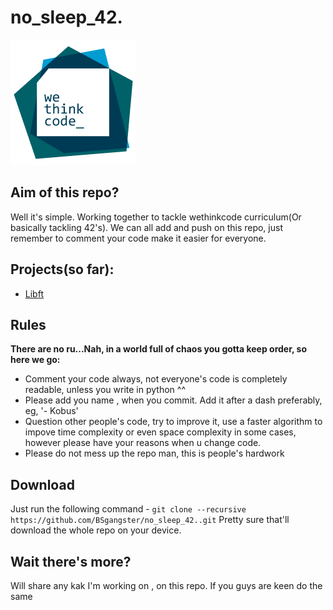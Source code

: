 # no_sleep_42.
![Wethinkcode Logo](Files/WTC_logo.gif)

## Aim of this repo?

Well it's simple. Working together to tackle wethinkcode curriculum(Or basically tackling 42's). We can all add and push on this repo, just remember to comment your code make it easier for everyone.

## Projects(so far):

* [Libft](libft/)

## Rules

<b>There are no ru...Nah, in a world full of chaos you gotta keep order, so here we go:</b>    
* Comment your code always, not everyone's code is completely readable, unless you write in python ^^
* Please add you name , when you commit. Add it after a dash preferably, eg, '- Kobus'
* Question other people's code, try to improve it, use a faster algorithm to impove time complexity or even space      complexity in some cases, however please have your reasons when u change code.
* Please do not mess up the repo man, this is people's hardwork

## Download

Just run the following command - `git clone --recursive https://github.com/BSgangster/no_sleep_42..git`
Pretty sure that'll download the whole repo on your device.

## Wait there's more?

Will share any kak I'm working on , on this repo. If you guys are keen do the same
